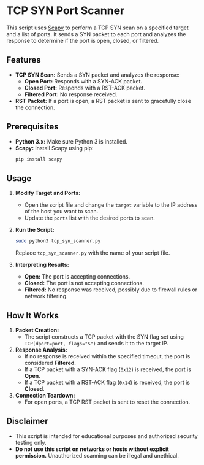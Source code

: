 # TCP SYN Port Scanner

This script uses [Scapy](https://scapy.net/) to perform a TCP SYN scan on a specified target and a list of ports. It sends a SYN packet to each port and analyzes the response to determine if the port is open, closed, or filtered.

## Features

- **TCP SYN Scan:** Sends a SYN packet and analyzes the response:
  - **Open Port:** Responds with a SYN-ACK packet.
  - **Closed Port:** Responds with a RST-ACK packet.
  - **Filtered Port:** No response received.
- **RST Packet:** If a port is open, a RST packet is sent to gracefully close the connection.

## Prerequisites

- **Python 3.x:** Make sure Python 3 is installed.
- **Scapy:** Install Scapy using pip:
  ```bash
  pip install scapy

## Usage

1. **Modify Target and Ports:**
   - Open the script file and change the `target` variable to the IP address of the host you want to scan.
   - Update the `ports` list with the desired ports to scan.

2. **Run the Script:**
   ```bash
   sudo python3 tcp_syn_scanner.py
   ```
   Replace `tcp_syn_scanner.py` with the name of your script file.

3. **Interpreting Results:**
   - **Open:** The port is accepting connections.
   - **Closed:** The port is not accepting connections.
   - **Filtered:** No response was received, possibly due to firewall rules or network filtering.

## How It Works

1. **Packet Creation:**
   - The script constructs a TCP packet with the SYN flag set using `TCP(dport=port, flags="S")` and sends it to the target IP.
2. **Response Analysis:**
   - If no response is received within the specified timeout, the port is considered **Filtered**.
   - If a TCP packet with a SYN-ACK flag (`0x12`) is received, the port is **Open**.
   - If a TCP packet with a RST-ACK flag (`0x14`) is received, the port is **Closed**.
3. **Connection Teardown:**
   - For open ports, a TCP RST packet is sent to reset the connection.

## Disclaimer

- This script is intended for educational purposes and authorized security testing only.
- **Do not use this script on networks or hosts without explicit permission.** Unauthorized scanning can be illegal and unethical.


